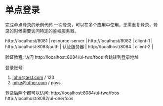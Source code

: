 # 单点登录
完成单点登录的示例代码
一次登录，可以在多个应用中使用，无需重复登录，登录的时候需要访问特定的鉴权服务器。

http://localhost/8081      | resource-server |
http://localhost/8082      | client-1        |
http://localhost:8083/auth | 认证服务器        |
http://localhost/8084      | client-2        |

验证教程:
访问 http://localhost:8084/ui-two/foos 会跳转到登录地址

登录账号:
1. john@test.com / 123
2. mike@other.com / pass

登录后两个都可以访问:
http://localhost:8084/ui-two/foos
http://localhost:8082/ui-one/foos

